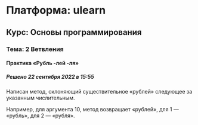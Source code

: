 # Платформа: ulearn
## Курс: Основы программирования
### Тема: 2 Ветвления
#### Практика «Рубль -лей -ля»
##### Решено 22 сентября 2022 в 15:55

Написан метод, склоняющий существительное «рублей» следующее за указанным числительным.

Например, для аргумента 10, метод возвращает «рублей», для 1 — «рубль», для 2 — «рубля».
